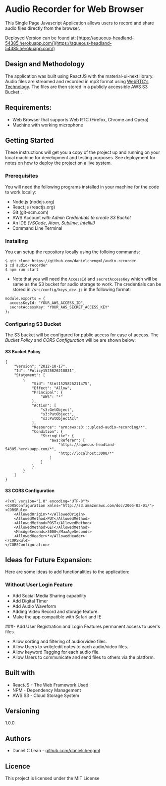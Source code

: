 # Audio Recorder for Web Browser

This Single Page Javascript Application allows users to record and share audio files directly from the browser. 

Deployed Version can be found at: [https://aqueous-headland-54385.herokuapp.com/](https://aqueous-headland-54385.herokuapp.com/)

## Design and Methodology
The application was built using ReactJS with the material-ui-next library. Audio files are streamed and recorded in mp3 format using [WebRTC's Technology](https://developer.mozilla.org/en-US/docs/Web/API/WebRTC_API). The files are then stored in a publicly accessible AWS S3 Bucket .

## Requirements:
- Web Browser that supports Web RTC (Firefox, Chrome and Opera)
- Machine with working microphone

## Getting Started
These instructions will get you a copy of the project up and running on your local machine for development and testing purposes. See deployment for notes on how to deploy the project on a live system.

### Prerequisites
You will need the following programs installed in your machine for the code to work locally: 

- Node.js     (nodejs.org)
- React.js    (reactjs.org)
- Git         (git-scm.com)
- AWS Account _with Admin Credentials to create S3 Bucket_
- An IDE      _(VSCode, Atom, Sublime, IntelliJ)_
- Command Line Terminal

### Installing
You can setup the repository locally using the folloing commands:
```
$ git clone https://github.com/danielchengml/audio-recorder
$ cd audio-recorder
$ npm run start
```
* Note that you will need the `AccessId` and `secretAccessKey` which will be same as the S3 bucket for audio storage to work. The credentials can be stored in `/src/config/keys_dev.js` in the following format:

```
module.exports = {
  accessKeyId: "YOUR_AWS_ACCESS_ID",
  secretAccessKey: "YOUR_AWS_SECRET_ACCESS_KEY"
};
```

### Configuring S3 Bucket
The S3 bucket will be configured for public access for ease of access. The _Bucket Policy_ and _CORS Configuration_ will be are shown below:

  #### S3 Bucket Policy
  ```
  {
      "Version": "2012-10-17",
      "Id": "Policy1525826218831",
      "Statement": [
          {
              "Sid": "Stmt1525826211475",
              "Effect": "Allow",
              "Principal": {
                  "AWS": "*"
              },
              "Action": [
                  "s3:GetObject",
                  "s3:PutObject",
                  "s3:PutObjectAcl"
              ],
              "Resource": "arn:aws:s3:::upload-audio-recording/*",
              "Condition": {
                  "StringLike": {
                      "aws:Referer": [
                          "https://aqueous-headland-54385.herokuapp.com/*",
                          "http://localhost:3000/*"
                      ]
                  }
              }
          }
      ]
  }
  ``` 

  #### S3 CORS Configuration
  ```
  <?xml version="1.0" encoding="UTF-8"?>
  <CORSConfiguration xmlns="http://s3.amazonaws.com/doc/2006-03-01/">
  <CORSRule>
      <AllowedOrigin>*</AllowedOrigin>
      <AllowedMethod>PUT</AllowedMethod>
      <AllowedMethod>POST</AllowedMethod>
      <AllowedMethod>GET</AllowedMethod>
      <MaxAgeSeconds>3000</MaxAgeSeconds>
      <AllowedHeader>*</AllowedHeader>
  </CORSRule>
  </CORSConfiguration>

  ```

## Ideas for Future Expansion:
Here are some ideas to add functionalities to the application:

### Without User Login Feature
- Add Social Media Sharing capability
- Add Digital Timer
- Add Audio Waveform
- Adding Video Record and storage feature.
- Make the app compatible with Safari and IE

###- Add User Registration and Login Features permanent access to user's files.
- Allow sorting and filtering of audio/video files.
- Allow Users to write/edit notes to each audio/video files.
- Allow keyword Tagging for each audio file.
- Allow Users to communicate and send files to others via the platform.

## Built with
 - ReactJS - The Web Framework Used
 - NPM - Dependency Management
 - AWS S3 - Cloud Storage System

## Versioning
1.0.0

## Authors
- Daniel C Lean - [github.com/danielchengml](github.com/danielchengml)

## Licence
This project is licensed under the MIT License





